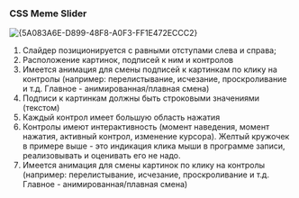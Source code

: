 ### CSS Meme Slider

   ![{5A083A6E-D899-48F8-A0F3-FF1E472ECCC2}](https://github.com/user-attachments/assets/f94ab549-bc5b-4849-8cf2-748b463ff7bb)


1. Слайдер позиционируется с равными отступами слева и справа;
2. Расположение картинок, подписей к ним и контролов
3. Имеется анимация для смены подписей к картинкам по клику на контролы (например: перелистывание, исчезание, проскроливание и т.д. Главное - анимированная/плавная смена)
4. Подписи к картинкам должны быть строковыми значениями (текстом)
5. Каждый контрол имеет большую область нажатия
6. Контролы имеют интерактивность (момент наведения, момент нажатия, активный контрол, изменение курсора). Желтый кружочек в примере выше - это индикация клика мыши в программе записи, реализовывать и оценивать его не надо.
7. Имеется анимация для смены картинок по клику на контролы (например: перелистывание, исчезание, проскроливание и т.д. Главное - анимированная/плавная смена)


